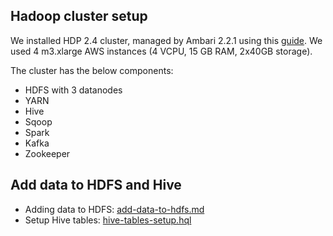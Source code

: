 ## Hadoop cluster setup

We installed HDP 2.4 cluster, managed by Ambari 2.2.1 using this [guide](https://docs.hortonworks.com/HDPDocuments/Ambari-2.2.1.0/bk_Installing_HDP_AMB/bk_Installing_HDP_AMB-20160301.pdf). We used 4 m3.xlarge AWS instances (4 VCPU, 15 GB RAM, 2x40GB storage).

The cluster has the below components:

* HDFS with 3 datanodes
* YARN
* Hive
* Sqoop
* Spark
* Kafka
* Zookeeper

## Add data to HDFS and Hive

* Adding data to HDFS: [add-data-to-hdfs.md](add-data-to-hdfs.md)
* Setup Hive tables: [hive-tables-setup.hql](hive-tables-setup.hql)
